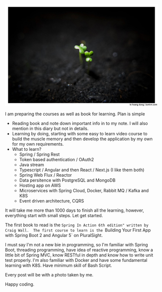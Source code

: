 ![Dung](./assests/9999.jpg)

I am preparing the courses as well as book for learning. Plan is simple 

+ Reading book and note down important info in to my note. I will also mention in this diary but not in details.
+ Learning by doing, starting with some easy to learn video course to build the muscle memory and then develop the application by my own for my own requirements.
+ What to learn?
  + Spring / Spring Rest
  + Token based authentication / OAuth2 
  + Java stream 
  + Typescript / Angular and then React / Next.js (I like them both)
  + Spring Web Flux / Reactor
  + Data persitence with PostgreSQL and MongoDB
  + Hosting app on AWS
  + Microservices with Spring Cloud, Docker, Rabbit MQ / Kafka and K8S
  + Event driven architecture, CQRS

It will take me more than 1000 days to finish all the learning, however, everything start with small steps. Let get started.

The first book to read is the `Spring In Action 6th edition" written by Craig Wall. 
The first course to learn is the `Building Your First App with Spring Boot 2 and Angular 5` on PluralSight.

I must say I'm not a new bie in programming, so I'm familiar with Spring Boot, threading programming, have idea of reactive programming, know a little bit of Spring MVC, know RESTful in depth and know how to write unit test properly. I'm also familiar with Docker and have some fundamental learning with K8S. Have minimum skill of Bash Script. 

Every post will be with a photo taken by me. 

Happy coding. 


